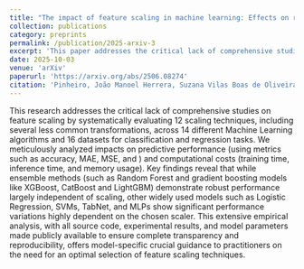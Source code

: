 ```yaml
---
title: "The impact of feature scaling in machine learning: Effects on regression and classification tasks"
collection: publications
category: preprints
permalink: /publication/2025-arxiv-3
excerpt: 'This paper addresses the critical lack of comprehensive studies on feature scaling by systematically evaluating 12 scaling techniques, including several less common transformations, across 14 different Machine Learning algorithms and 16 datasets for classification and regression tasks.'
date: 2025-10-03
venue: 'arXiv'
paperurl: 'https://arxiv.org/abs/2506.08274'
citation: 'Pinheiro, João Manoel Herrera, Suzana Vilas Boas de Oliveira, Thiago Henrique Segreto Silva, Pedro Antonio Rabelo Saraiva, Enzo Ferreira de Souza, Ricardo V. Godoy, Leonardo André Ambrosio, and Marcelo Becker. "The impact of feature scaling in machine learning: Effects on regression and classification tasks." arXiv preprint arXiv:2506.08274 (2025).'
---
```


This research addresses the critical lack of comprehensive studies on feature scaling by systematically evaluating 12 scaling techniques, including several less common transformations, across 14 different Machine Learning algorithms and 16 datasets for classification and regression tasks. We meticulously analyzed impacts on predictive performance (using metrics such as accuracy, MAE, MSE, and ) and computational costs (training time, inference time, and memory usage). Key findings reveal that while ensemble methods (such as Random Forest and gradient boosting models like XGBoost, CatBoost and LightGBM) demonstrate robust performance largely independent of scaling, other widely used models such as Logistic Regression, SVMs, TabNet, and MLPs show significant performance variations highly dependent on the chosen scaler. This extensive empirical analysis, with all source code, experimental results, and model parameters made publicly available to ensure complete transparency and reproducibility, offers model-specific crucial guidance to practitioners on the need for an optimal selection of feature scaling techniques.
